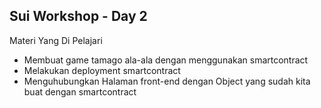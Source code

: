 <div>
  <h2>Sui Workshop - Day 2 </h2>
  <sumary>Materi Yang Di Pelajari</sumary>
  <ul>
    <li>Membuat game tamago ala-ala dengan menggunakan smartcontract</li>
    <li>Melakukan deployment smartcontract</li>
    <li>Menguhubungkan Halaman front-end dengan Object yang sudah kita buat dengan smartcontract</li>
  </ul>
</div>
